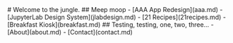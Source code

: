<head>
    <!--Basic info-->
    <meta charset="utf-8">
    <title>Work | Isabela Presedo-Floyd</title>
    <!-- CSS only -->
    <link
        href="styles.css"
        rel="stylesheet">
</head>
<body>
    # Welcome to the jungle.
    ## Meep moop
    - [AAA App Redesign](aaa.md)
    - [JupyterLab Design System](jlabdesign.md)
    - [21 Recipes](21recipes.md)
    - [Breakfast Kiosk](breakfast.md)
    ## Testing, testing, one, two, three…
    - [About](about.md)
    - [Contact](contact.md)
</body>